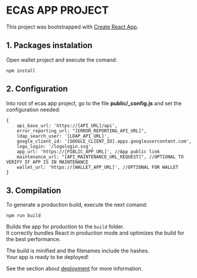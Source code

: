 # ECAS APP PROJECT

This project was bootstrapped with [Create React App](https://github.com/facebook/create-react-app).


## 1. Packages instalation
Open wallet project and execute the comand:

```JS
npm install
```

## 2. Configuration
Into root of ecas app project, go to the file <b>public/_config.js</b> and set the configuration needed:

```JS
{
    api_base_url: 'https://[API_URL]/api',
    error_reporting_url: "[ERROR_REPORTING_API_URL]",
    ldap_search_user: '[LDAP_API_URL]',
    google_client_id: '[GOOGLE_CLIENT_ID].apps.googleusercontent.com',
    logo_login: '/logologin.svg',
    app_url: 'https://[PIBLIC_APP_URL]', //App public link
    maintenance_url: "[API_MAINTENANCE_URL_REQUEST]", //OPTIONAL TO VERIFY IF APP IS IN MAINTENANCE
    wallet_url: 'https://[WALLET_APP_URL]', //OPTIONAL FOR WALLET
}
```

## 3. Compilation
To generate a production build, execute the next comand:

```JS
npm run build
```
Builds the app for production to the `build` folder.\
It correctly bundles React in production mode and optimizes the build for the best performance.

The build is minified and the filenames include the hashes.\
Your app is ready to be deployed!

See the section about [deployment](https://facebook.github.io/create-react-app/docs/deployment) for more information.
